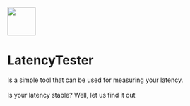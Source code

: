 <img src="https://thedoggybrad.github.io/latencytester/favicon.png" width="64" height="64">

# LatencyTester
Is a simple tool that can be used for measuring your latency.
<br>
<br>
Is your latency stable? Well, let us find it out 

